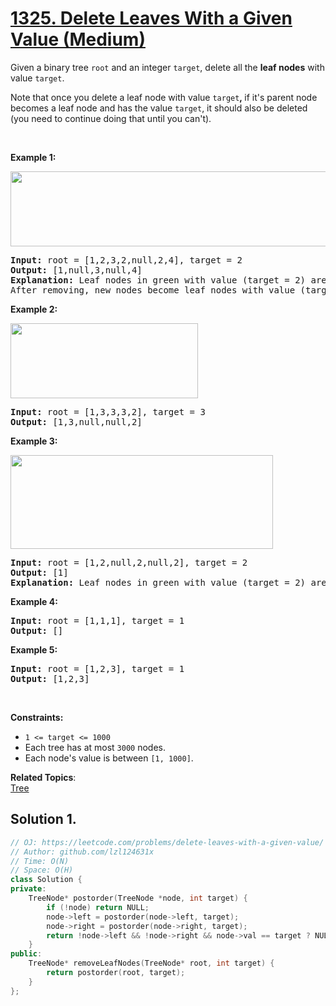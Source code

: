 # [1325. Delete Leaves With a Given Value (Medium)](https://leetcode.com/problems/delete-leaves-with-a-given-value/)

<p>Given a binary tree&nbsp;<code>root</code>&nbsp;and an integer&nbsp;<code>target</code>, delete all the&nbsp;<strong>leaf nodes</strong>&nbsp;with value <code>target</code>.</p>

<p>Note&nbsp;that once you delete a leaf node with value <code>target</code><strong>,&nbsp;</strong>if it's parent node becomes a leaf node and has the value <code><font face="monospace">target</font></code>, it should also be deleted (you need to continue doing that until you can't).</p>

<p>&nbsp;</p>
<p><strong>Example 1:</strong></p>

<p><strong><img alt="" src="https://assets.leetcode.com/uploads/2020/01/09/sample_1_1684.png" style="width: 550px; height: 120px;"></strong></p>

<pre><strong>Input:</strong> root = [1,2,3,2,null,2,4], target = 2
<strong>Output:</strong> [1,null,3,null,4]
<strong>Explanation:</strong> Leaf nodes in green with value (target = 2) are removed (Picture in left). 
After removing, new nodes become leaf nodes with value (target = 2) (Picture in center).
</pre>

<p><strong>Example 2:</strong></p>

<p><strong><img alt="" src="https://assets.leetcode.com/uploads/2020/01/09/sample_2_1684.png" style="width: 300px; height: 120px;"></strong></p>

<pre><strong>Input:</strong> root = [1,3,3,3,2], target = 3
<strong>Output:</strong> [1,3,null,null,2]
</pre>

<p><strong>Example 3:</strong></p>

<p><strong><img alt="" src="https://assets.leetcode.com/uploads/2020/01/15/sample_3_1684.png" style="width: 420px; height: 150px;"></strong></p>

<pre><strong>Input:</strong> root = [1,2,null,2,null,2], target = 2
<strong>Output:</strong> [1]
<strong>Explanation:</strong> Leaf nodes in green with value (target = 2) are removed at each step.
</pre>

<p><strong>Example 4:</strong></p>

<pre><strong>Input:</strong> root = [1,1,1], target = 1
<strong>Output:</strong> []
</pre>

<p><strong>Example 5:</strong></p>

<pre><strong>Input:</strong> root = [1,2,3], target = 1
<strong>Output:</strong> [1,2,3]
</pre>

<p>&nbsp;</p>
<p><strong>Constraints:</strong></p>

<ul>
	<li><code>1 &lt;= target&nbsp;&lt;= 1000</code></li>
	<li>Each tree has at most <code>3000</code> nodes.</li>
	<li>Each node's value is between <code>[1, 1000]</code>.</li>
</ul>


**Related Topics**:  
[Tree](https://leetcode.com/tag/tree/)

## Solution 1.

```cpp
// OJ: https://leetcode.com/problems/delete-leaves-with-a-given-value/
// Author: github.com/lzl124631x
// Time: O(N)
// Space: O(H)
class Solution {
private:
    TreeNode* postorder(TreeNode *node, int target) {
        if (!node) return NULL;
        node->left = postorder(node->left, target);
        node->right = postorder(node->right, target);
        return !node->left && !node->right && node->val == target ? NULL : node;
    }
public:
    TreeNode* removeLeafNodes(TreeNode* root, int target) {
        return postorder(root, target);
    }
};
```